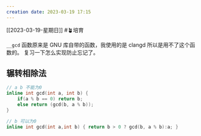 ```yaml
---
creation date: 2023-03-19 17:15 
---
```

 [[2023-03-19-星期日]]  #🪴培育 

`__gcd` 函数原来是 GNU 库自带的函数，我使用的是 clangd 所以是用不了这个函数的。
复习一下怎么实现防止忘记了。

## 辗转相除法
```cpp
// a b 不能为0
inline int gcd(int a, int b) {
	if(a % b == 0) return b; 
	else return (gcd(b, a % b)); 
}

// b 可以为0
inline int gcd(int a,int b) { return b > 0 ? gcd(b, a % b):a; }
```







